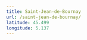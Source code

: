 ```yaml
---
title: Saint-Jean-de-Bournay
url: /saint-jean-de-bournay/
latitude: 45.499
longitude: 5.137
---
```

